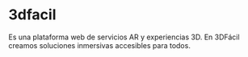 # 3dfacil
Es una plataforma web de servicios AR y experiencias 3D. En 3DFácil creamos soluciones inmersivas accesibles para todos.

